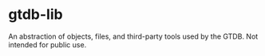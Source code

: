 # gtdb-lib

An abstraction of objects, files, and third-party tools used by the GTDB. Not intended for public use.
